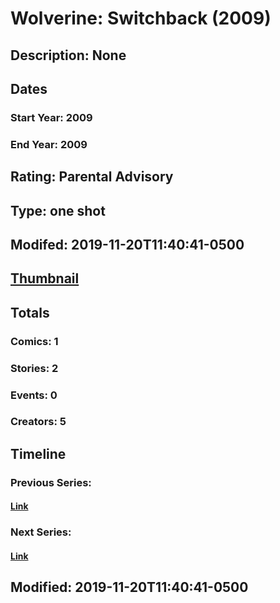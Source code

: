 # Wolverine: Switchback (2009)
## Description: None
## Dates
### Start Year: 2009
### End Year: 2009
## Rating: Parental Advisory
## Type: one shot
## Modifed: 2019-11-20T11:40:41-0500
## [Thumbnail](http://i.annihil.us/u/prod/marvel/i/mg/3/f0/4bb6049f87338.jpg)
## Totals
### Comics: 1
### Stories: 2
### Events: 0
### Creators: 5
## Timeline
### Previous Series: 
#### [Link]()
### Next Series: 
#### [Link]()
## Modified: 2019-11-20T11:40:41-0500